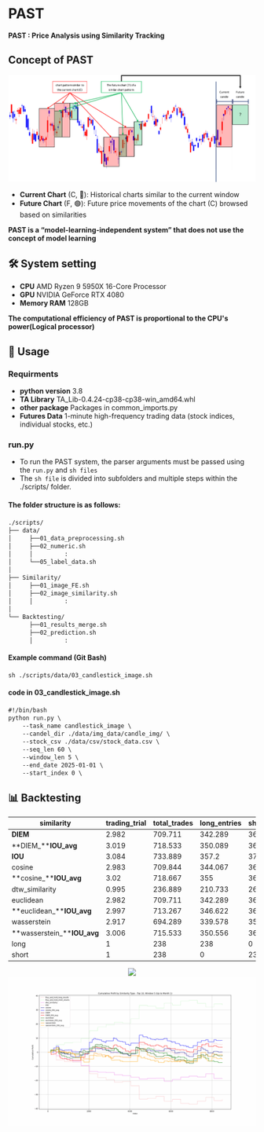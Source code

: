 # PAST
**PAST : Price Analysis using Similarity Tracking**

## Concept of PAST
![Framework](./assets/concept_fig.png)
- **Current Chart** (C, 🔴): Historical charts similar to the current window
- **Future Chart** (F, 🟢): Future price movements of the chart (C) browsed based on similarities

**PAST is a “model-learning-independent system” that does not use the concept of model learning**

## 🛠 System setting
- **CPU** AMD Ryzen 9 5950X 16-Core Processor
- **GPU** NVIDIA GeForce RTX 4080
- **Memory RAM** 128GB

**The computational efficiency of PAST is proportional to the CPU's power(Logical processor)**

## 📑 Usage
### Requirments
- **python version** 3.8 
- **TA Library** TA_Lib-0.4.24-cp38-cp38-win_amd64.whl
- **other package** Packages in common_imports.py
- **Futures Data** 1-minute high-frequency trading data (stock indices, individual stocks, etc.)

### run.py
- To run the PAST system, the parser arguments must be passed using the `run.py` and `sh files`
- The `sh file` is divided into subfolders and multiple steps within the ./scripts/ folder.

#### The folder structure is as follows:
```
./scripts/
├── data/
│     ├──01_data_preprocessing.sh
│     ├──02_numeric.sh
│     │         :
│     └──05_label_data.sh
│
├── Similarity/
│     ├──01_image_FE.sh
│     ├──02_image_similarity.sh
│     │         :
│
└── Backtesting/
      ├──01_results_merge.sh
      ├──02_prediction.sh
      │         :
```
#### Example command (Git Bash)
```
sh ./scripts/data/03_candlestick_image.sh
```
#### code in 03_candlestick_image.sh
```
#!/bin/bash
python run.py \
    --task_name candlestick_image \
    --candel_dir ./data/img_data/candle_img/ \
    --stock_csv ./data/csv/stock_data.csv \
    --seq_len 60 \
    --window_len 5 \
    --end_date 2025-01-01 \
    --start_index 0 \
```

## 📊 Backtesting
| **similarity**          | **trading_trial** | **total_trades** | **long_entries** | **short_entries** | **total_win_rate** | **long_win_rate** | **short_win_rate** | **total_payoff_ratio** | **total_profit_factor** | **long_payoff_ratio** | **long_profit_factor** | **short_payoff_ratio** | **short_profit_factor** | **final_cumulative_profit** | **final_cumulative_return** | **max_realized_profit** | **max_realized_return** | **final_portfolio_return** | **max_portfolio_return** | **MaxDrawdown** | **MaxDrawdown_rate** |
|-------------------------|-------------------|------------------|------------------|-------------------|--------------------|-------------------|--------------------|-----------------------|------------------------|---------------------|-----------------------|---------------------|-----------------------|--------------------------|---------------------------|------------------------|---------------------|----------------------------|--------------------------|-----------------|--------------------|
| **DIEM**                | 2.982             | 709.711          | 342.289          | 367.422           | 43.858             | 42.857            | 44.78              | 1.232                 | 1.007                  | 1.186               | 0.913                 | 1.276               | 1.102                 | 1.306                    | 0.404                     | 6.087                  | 1.757               | 323.83                    | 0.404                    | 6.345           | -5.815           |
| **DIEM_****IOU_avg**        | 3.019             | 718.533          | 350.089          | 368.444           | 44.439             | 44.373            | 44.493             | 1.254                 | 1.052                  | 1.166               | 0.965                 | 1.339               | 1.137                 | 14.336                   | 4.446                     | 6.146                  | 1.781               | 336.722                   | 4.446                    | 7.673           | -4.71            |
| **IOU**                 | 3.084             | 733.889          | 357.2            | 376.689           | 44.369             | 43.457            | 45.235             | 1.273                 | 1.06                   | 1.218               | 0.948                 | 1.326               | 1.177                 | 17.037                   | 5.281                     | 5.824                  | 1.704               | 339.578                   | 5.281                    | 9.332           | -4.256           |
| cosine                  | 2.983             | 709.844          | 344.067          | 365.778           | 43.941             | 42.948            | 44.863             | 1.233                 | 1.009                  | 1.178               | 0.903                 | 1.284               | 1.119                 | 1.746                    | 0.541                     | 5.964                  | 1.727               | 324.267                   | 0.541                    | 6.275           | -6.206           |
| **cosine_****IOU_avg**      | 3.02              | 718.667          | 355              | 363.667           | 44.145             | 43.981            | 44.306             | 1.256                 | 1.037                  | 1.159               | 0.938                 | 1.352               | 1.139                 | 10.224                   | 3.17                      | 6.306                  | 1.831               | 332.691                   | 3.17                     | 7.353           | -4.911           |
| dtw_similarity          | 0.995             | 236.889          | 210.733          | 26.156            | 48.834             | 48.563            | 31.844             | 0.864                 | 0.845                  | 0.859               | 0.82                  | 0.568               | 0.684                 | -29.532                  | -9.165                    | 5.217                  | 1.584               | 292.67                    | -9.165                   | 0               | -11.151          |
| euclidean               | 2.982             | 709.711          | 342.289          | 367.422           | 43.858             | 42.857            | 44.78              | 1.232                 | 1.007                  | 1.186               | 0.913                 | 1.276               | 1.102                 | 1.306                    | 0.404                     | 6.087                  | 1.757               | 323.83                    | 0.404                    | 6.345           | -5.815           |
| **euclidean_****IOU_avg**   | 2.997             | 713.267          | 346.622          | 366.644           | 44.249             | 43.624            | 44.825             | 1.28                  | 1.061                  | 1.214               | 0.976                 | 1.343               | 1.145                 | 17.219                   | 5.341                     | 6.188                  | 1.788               | 339.624                   | 5.341                    | 8.107           | -4.677           |
| wasserstein             | 2.917             | 694.289          | 339.578          | 354.711           | 43.633             | 42.229            | 44.975             | 1.247                 | 1.009                  | 1.208               | 0.915                 | 1.283               | 1.108                 | 1.284                    | 0.398                     | 6.022                  | 1.76                | 323.788                   | 0.398                    | 6.785           | -7.07            |
| **wasserstein_****IOU_avg** | 3.006             | 715.533          | 350.556          | 364.978           | 43.692             | 43.332            | 44.046             | 1.277                 | 1.035                  | 1.221               | 0.944                 | 1.331               | 1.13                  | 9.508                    | 2.949                     | 6.269                  | 1.829               | 331.992                   | 2.949                    | 7.937           | -4.71            |
| long                    | 1                 | 238              | 238              | 0                 | 45.378             | 45.378            | 0                  | 0.9                   | 0.76                   | 0.9                 | 0.76                  | 0                   | 0                     | -77.4                    | -24.241                 | 11.1                 | 3.284               | 241.9                     | -24.241                | 0               | -26.675          |
| short                   | 1                 | 238              | 0                | 238               | 53.782             | 0                 | 53.782             | 1.111                 | 1.316                  | 0                   | 0                     | 1.111               | 1.316                 | 77.4                    | 24.241                 | 10.65                | 3.062               | 396.7                     | 24.241                | 26.675          | -3.284           |


<div align="center">
    <img src="./assets/final_output.gif" />
    <br>
    <img src="./assets/cum_result_sample.gif" />
</div>
